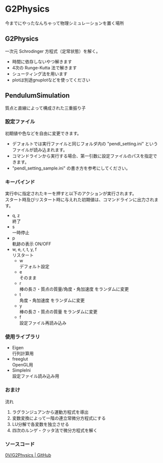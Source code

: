# G2Physics
今までにやったなんちゃって物理シミュレーションを置く場所

## G2Physics
一次元 Schrodinger 方程式（定常状態）を解く。
* 時間に依存しないやつ解きます
* 4次の Runge-Kutta 法で解きます
* シューティング法を用います
* plotは別途gnuplotなどを使ってください

## PendulumSimulation
質点と直線によって構成された三重振り子 

### 設定ファイル
初期値や色などを自由に変更できます。  
* デフォルトでは実行ファイルと同じフォルダ内の "pendl_setting.ini" というファイルが読み込まれます。
* コマンドラインから実行する場合、第一引数に設定ファイルのパスを指定できます。
* "pendl_setting_sample.ini" の書き方を参考にしてください。

### キーバインド 
実行中に指定されたキーを押すと以下のアクションが実行されます。  
スタート時及びリスタート時に与えれた初期値は、コマンドラインに出力されます。
* q, z  
終了  
* s  
一時停止
* p  
軌跡の表示 ON/OFF  
* w, e, r, t, y, f  
リスタート
    * w  
デフォルト設定
    * e  
そのまま
    * r  
棒の長さ・質点の質量/角度・角加速度 をランダムに変更
    * t  
角度・角加速度 をランダムに変更
    * y  
棒の長さ・質点の質量 をランダムに変更
    * f  
設定ファイル再読み込み  

### 使用ライブラリ
* Eigen  
行列計算用
* freeglut  
OpenGL用  
* SimpleIni  
設定ファイル読み込み用

### おまけ
流れ  
1. ラグランジュアンから運動方程式を導出  
2. 変数変換によって一階の連立常微分方程式にする  
3. LU分解で各変数を独立させる  
4. 四次のルンゲ・クッタ法で微分方程式を解く  


### ソースコード
[0V/G2Physics | GitHub](https://github.com/0V/G2Physics)